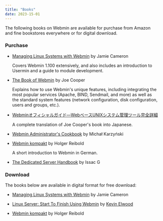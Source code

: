 ```yaml
---
title: "Books"
date: 2023-15-01
---
```


The following books on Webmin are available for purchase from Amazon and fine bookstores everywhere or for digital download.

### Purchase
* [Managing Linux Systems with Webmin][1] by Jamie Cameron
   
   Covers Webmin 1.100 extensively, and also includes an introduction to Usermin and a guide to module development.
* [The Book of Webmin][2] by Joe Cooper
   
   Explains how to use Webmin's unique features, including integrating the most popular services (Apache, BIND, Sendmail, and more) as well as the standard system features (network configuration, disk configuration, users and groups, etc.).
* [Webminオフィシャルガイド―WebベースUNIXシステム管理ツール完全詳細][3]
   
   A complete translation of Joe Cooper's book into Japanese.

* [Webmin Administrator's Cookbook](https://www.packtpub.com/product/webmin-administrators-cookbook/9781849515849) by Michał Karzyński
   
* [Webmin kompakt][4] by Holger Reibold
   
   A short introduction to Webmin in German.
* [The Dedicated Server Handbook](https://www.amazon.com/Dedicated-Server-Handbook-Linux/dp/B005D2R2WY) by Issac G

  [1]: http://www.amazon.com/exec/obidos/tg/detail/-/0131408828/ref=ase_webmin-20/102-6661454-6213756?v=glance&s=books
  [2]: http://www.amazon.com/exec/obidos/tg/detail/-/1886411921/ref=ase_webmin-20/102-6661454-6213756?v=glance&s=books
  [3]: https://www.amazon.com/Webmin%E3%82%AA%E3%83%95%E3%82%A3%E3%82%B7%E3%83%A3%E3%83%AB%E3%82%AC%E3%82%A4%E3%83%89_Web%E3%83%99%E3%83%BC%E3%82%B9UNIX%E3%82%B7%E3%82%B9%E3%83%86%E3%83%A0%E7%AE%A1%E7%90%86%E3%83%84%E3%83%BC%E3%83%AB%E5%AE%8C%E5%85%A8%E8%A9%B3%E7%B4%B0-MYCOM-UNIX-Books/dp/4839909539
  [4]: https://www.amazon.de/-/en/Holger-Reibold/dp/3939316105


### Download

The books below are available in digital format for free download:

* [Managing Linux Systems with Webmin](http://www.informit.com/content/downloads/Perens%20Downloads/0131408828_pdf.zip) by Jamie Cameron
   
* [Linux Server: Start To Finish Using Webmin](https://www.scribd.com/document/58027578/Linux-Server-Start-to-Finish-Using-Webmin) by [Kevin Elwood](http://woodel.com/)

* [Webmin kompakt](https://www.edv-buchversand.de/?cnt=getchapter&id=bo-107.pdf) by Holger Reibold
